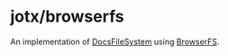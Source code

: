 # jotx/browserfs

An implementation of [DocsFileSystem](../core/src/store/api.ts) using [BrowserFS](https://github.com/jvilk/BrowserFS).
